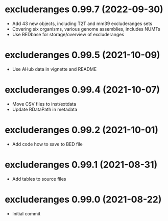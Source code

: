 # excluderanges 0.99.7 (2022-09-30)
- Add 43 new objects, including T2T and mm39 excluderanges sets
- Covering six organisms, various genome assemblies, includes NUMTs
- Use BEDbase for storage/overview of excluderanges

# excluderanges 0.99.5 (2021-10-09)
- Use AHub data in vignette and README

# excluderanges 0.99.4 (2021-10-07)
- Move CSV files to inst/extdata
- Update RDataPath in metadata

# excluderanges 0.99.2 (2021-10-01)
- Add code how to save to BED file

# excluderanges 0.99.1 (2021-08-31)
- Add tables to source files

# excluderanges 0.99.0 (2021-08-22)
- Initial commit
